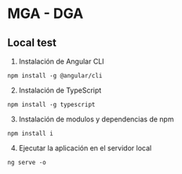 # MGA - DGA

## Local test

1. Instalación de Angular CLI
```
npm install -g @angular/cli
```

2. Instalación de TypeScript
```
npm install -g typescript
```

3. Instalación de modulos y dependencias de npm
```
npm install i
```

4. Ejecutar la aplicación en el servidor local
```
ng serve -o
```
